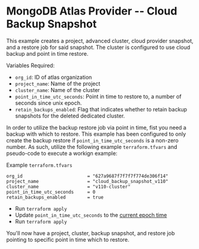 # MongoDB Atlas Provider -- Cloud Backup Snapshot
This example creates a project, advanced cluster, cloud provider snapshot, and a restore job for said snapshot. The cluster is configured to use cloud backup and point in time restore.

Variables Required:
- `org_id`: ID of atlas organization
- `project_name`: Name of the project
- `cluster_name`: Name of the cluster
- `point_in_time_utc_seconds`: Point in time to restore to, a number of seconds since unix epoch.
- `retain_backups_enabled`: Flag that indicates whether to retain backup snapshots for the deleted dedicated cluster.

In order to utilize the backup restore job via point in time, fist you need a backup with which to restore.
This example has been configured to only create the backup restore if `point_in_time_utc_seconds` is a non-zero number.
As such, utilize the following example `terraform.tfvars` and pseudo-code to execute a workign example:

Example `terraform.tfvars`
```
org_id                        = "627a9687f7f7f7f774de306f14"
project_name                  = "cloud_backup_snapshot_v110"
cluster_name                  = "v110-cluster"
point_in_time_utc_seconds     = 0
retain_backups_enabled        = true
```

- Run `terraform apply`
- Update `point_in_time_utc_seconds` to the [current epoch time](https://www.epoch101.com/)
- Run `terraform apply`

You'll now have a project, cluster, backup snapshot, and restore job pointing to specific point in time which to restore.
